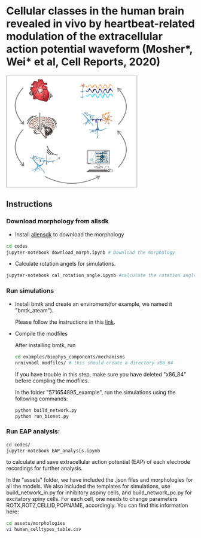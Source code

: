 # Cellular classes in the human brain revealed in vivo by heartbeat-related modulation of the extracellular action potential waveform (Mosher*, Wei* et al, Cell Reports, 2020)

<img src="./assets/images/graphical_abstract.png" width="350" height="300" />

## Instructions
### Download morphology from allsdk
   * Install [allensdk](https://alleninstitute.github.io/AllenSDK/install.html) to download the morphology
   ```sh
   cd codes
   jupyter-notebook download_morph.ipynb # Download the morphology
   ```

   * Calculate rotation angels for simulations.
   ```sh
   jupyter-notebook cal_rotation_angle.ipynb #calculate the rotation angle for the cell to make sure that the apical dendrites ascend toward the pia in the simulation.
   ```
   
   
     

### Run simulations

   * Install bmtk and create an enviroment(for example, we named it "bmtk_ateam"). 

      Please follow the instructions in this [link](https://github.com/AllenInstitute/bmtk).

   * Compile the modfiles
      
      After installing bmtk, run 
      ```sh
      cd examples/biophys_components/mechanisms 
      nrnivmodl modfiles/ # this should create a directory x86_64
      ```
      If you have trouble in this step, make sure you have deleted "x86_84" before compling the modfiles.

      In the folder "571654895_example", run the simulations using the following commands:
      ```
      python build_network.py
      python run_bionet.py
      ```
### Run EAP analysis:
   
   ```
   cd codes/
   jupyter-notebook EAP_analysis.ipynb
   ```
   to calculate and save extracellular action potential (EAP) of each electrode recordings for further analysis. 

In the "assets" folder, we have included the .json files and morphologies for all the models. We also included the templates for simulations, use build_network_in.py for inhibitory aspiny cells, and build_network_pc.py for excitatory spiny cells. For each cell, one needs to change parameters ROTX,ROTZ,CELLID,POPNAME, accordingly. You can find this information here:
      
```sh
cd assets/morphologies
vi human_celltypes_table.csv
```
